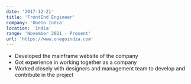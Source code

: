 ```yaml
---
date: '2017-12-21'
title: 'FrontEnd Engineer'
company: 'OneGo India'
location: 'India'
range: 'November 2021 - Present'
url: 'https://www.onegoindia.com'
---
```


- Developed the mainframe website of the company
- Got experience in working together as a company
- Worked closely with designers and management team to develop and contribute in the project
